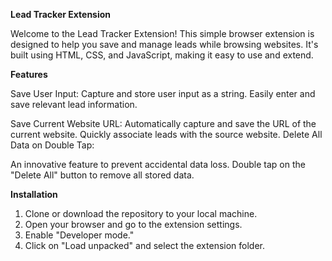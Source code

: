 **Lead Tracker Extension**

Welcome to the Lead Tracker Extension! This simple browser extension is designed to help you save and manage leads while browsing websites. It's built using HTML, CSS, and JavaScript, making it easy to use and extend.

**Features**

Save User Input:
  Capture and store user input as a string.
  Easily enter and save relevant lead information.

Save Current Website URL:
  Automatically capture and save the URL of the current website.
  Quickly associate leads with the source website.
  Delete All Data on Double Tap:

An innovative feature to prevent accidental data loss.
  Double tap on the "Delete All" button to remove all stored data.

**Installation**
1) Clone or download the repository to your local machine.
2) Open your browser and go to the extension settings.
3) Enable "Developer mode."
4) Click on "Load unpacked" and select the extension folder.
